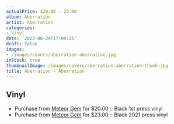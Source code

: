 ```yaml
---
actualPrice: $20.00 - 23.00
album: Aberration
artist: Aberration
categories:
- Vinyl
date: '2023-08-24T17:04:15'
draft: false
images:
- /images/covers/aberration-aberration.jpg
inStock: true
thumbnailImage: /images/covers/aberration-aberration-thumb.jpg
title: Aberration - Aberration
---
```


## Vinyl
* Purchase from [Meteor Gem](https://meteor-gem.com/products/aberration-aberration) for $20.00 :: Black 1st press vinyl
* Purchase from [Meteor Gem](https://meteor-gem.com/products/aberration-aberration-10-ep) for $23.00 :: Black 2021 press vinyl
